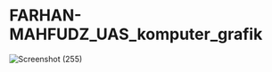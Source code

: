 # FARHAN-MAHFUDZ_UAS_komputer_grafik


![Screenshot (255)](https://github.com/Desti-Afiah12/FARHAN-MAHFUDZ_UAS_komputer_grafik/assets/59700071/e3824d65-54fe-4fcb-805a-20d5d5301265)

